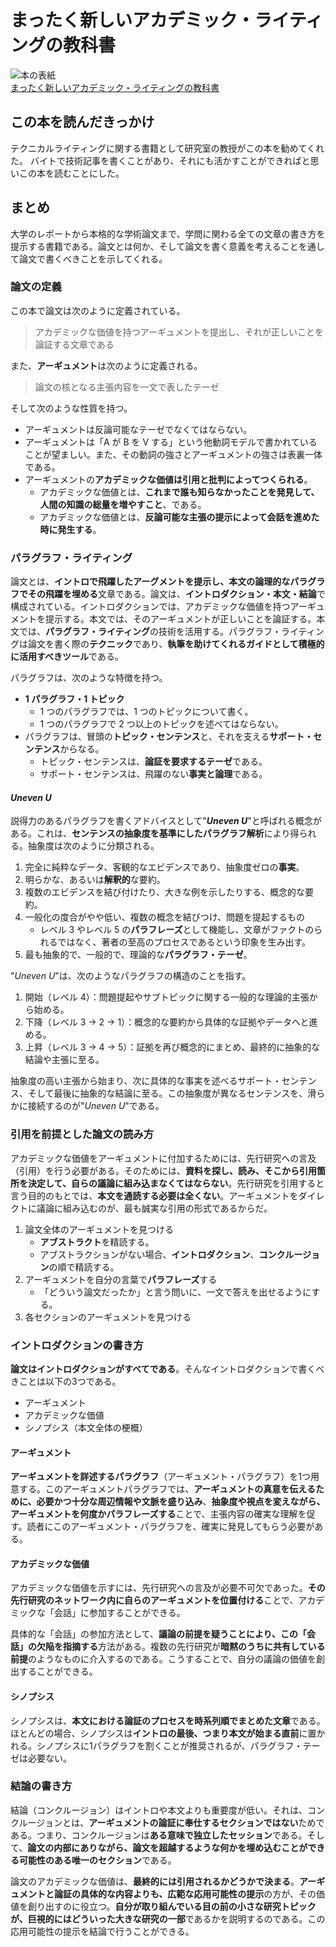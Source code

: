 # まったく新しいアカデミック・ライティングの教科書

<div class="text-center">
    <img src="/img/cover/9784334103804.jpg" alt="本の表紙" class="inline-block">
</div>

<div class="text-center">
    <a href="https://books.kobunsha.com/book/b10125593.html" class="text-center">
        まったく新しいアカデミック・ライティングの教科書
    </a>
</div>

## この本を読んだきっかけ

テクニカルライティングに関する書籍として研究室の教授がこの本を勧めてくれた。
バイトで技術記事を書くことがあり、それにも活かすことができればと思いこの本を読むことにした。

## まとめ

大学のレポートから本格的な学術論文まで、学問に関わる全ての文章の書き方を提示する書籍である。論文とは何か、そして論文を書く意義を考えることを通して論文で書くべきことを示してくれる。

### 論文の定義

この本で論文は次のように定義されている。

> アカデミックな価値を持つアーギュメントを提出し、それが正しいことを論証する文章である

また、**アーギュメント**は次のように定義される。

> 論文の核となる主張内容を一文で表したテーゼ

そして次のような性質を持つ。

- アーギュメントは反論可能なテーゼでなくてはならない。
- アーギュメントは「A が B を V する」という他動詞モデルで書かれていることが望ましい。また、その動詞の強さとアーギュメントの強さは表裏一体である。
- アーギュメントの**アカデミックな価値は引用と批判によってつくられる**。
  - アカデミックな価値とは、**これまで誰も知らなかったことを発見して、人間の知識の総量を増やすこと**、である。
  - アカデミックな価値とは、**反論可能な主張の提示によって会話を進めた時に発生する**。

### パラグラフ・ライティング

論文とは、**イントロで飛躍したアーグメントを提示し、本文の論理的なパラグラフでその飛躍を埋める**文章である。論文は、**イントロダクション・本文・結論**で構成されている。イントロダクションでは、アカデミックな価値を持つアーギュメントを提示する。本文では、そのアーギュメントが正しいことを論証する。本文では、**パラグラフ・ライティング**の技術を活用する。パラグラフ・ライティングは論文を書く際の**テクニック**であり、**執筆を助けてくれるガイドとして積極的に活用すべきツール**である。

パラグラフは、次のような特徴を持つ。

- **1 パラグラフ・1 トピック**
  - 1 つのパラグラフでは、1 つのトピックについて書く。
  - 1 つのパラグラフで 2 つ以上のトピックを述べてはならない。
- パラグラフは、冒頭の**トピック・センテンス**と、それを支える**サポート・センテンス**からなる。
  - トピック・センテンスは、**論証を要求するテーゼ**である。
  - サポート・センテンスは、飛躍のない**事実と論理**である。

#### _Uneven U_

説得力のあるパラグラフを書くアドバイスとして"**_Uneven U_**"と呼ばれる概念がある。これは、**センテンスの抽象度を基準にしたパラグラフ解析**により得られる。抽象度は次のように分類される。

1. 完全に純粋なデータ、客観的なエビデンスであり、抽象度ゼロの**事実**。
2. 明らかな、あるいは**解釈的**な要約。
3. 複数のエビデンスを結び付けたり、大きな例を示したりする、概念的な要約。
4. 一般化の度合がやや低い、複数の概念を結びつけ、問題を提起するもの
   - レベル 3 やレベル 5 の**パラフレーズ**として機能し、文章がファクトのられるではなく、著者の至高のプロセスであるという印象を生み出す。
5. 最も抽象的で、一般的で、理論的な**パラグラフ・テーゼ**。

"_Uneven U_"は、次のようなパラグラフの構造のことを指す。

1. 開始（レベル 4）：問題提起やサブトピックに関する一般的な理論的主張から始める。
2. 下降（レベル 3 → 2 → 1）：概念的な要約から具体的な証拠やデータへと進める。
3. 上昇（レベル 3 → 4 → 5）：証拠を再び概念的にまとめ、最終的に抽象的な結論や主張に至る。

抽象度の高い主張から始まり、次に具体的な事実を述べるサポート・センテンス、そして最後に抽象的な結論に至る。この抽象度が異なるセンテンスを、滑らかに接続するのが"_Uneven U_"である。

### 引用を前提とした論文の読み方

アカデミックな価値をアーギュメントに付加するためには、先行研究への言及（引用）を行う必要がある。そのためには、**資料を探し、読み、そこから引用箇所を決定して、自らの議論に組み込まなくてはならない**。先行研究を引用すると言う目的のもとでは、**本文を通読する必要は全くない**。アーギュメントをダイレクトに議論に組み込むのが、最も誠実な引用の形式であるからだ。

1. 論文全体のアーギュメントを見つける
   - **アブストラクト**を精読する。
   - アブストラクションがない場合、**イントロダクション**、**コンクルージョン**の順で精読する。
2. アーギュメントを自分の言葉で**パラフレーズ**する
   - 「どういう論文だったか」と言う問いに、一文で答えを出せるようにする。
3. 各セクションのアーギュメントを見つける

### イントロダクションの書き方

**論文はイントロダクションがすべてである**。そんなイントロダクションで書くべきことは以下の3つである。

- アーギュメント
- アカデミックな価値
- シノプシス（本文全体の梗概）

#### アーギュメント

**アーギュメントを詳述するパラグラフ**（アーギュメント・パラグラフ）を1つ用意する。このアーギュメントパラグラフでは、**アーギュメントの真意を伝えるために、必要かつ十分な周辺情報や文脈を盛り込み**、**抽象度や視点を変えながら、アーギュメントを何度かパラフレーズする**ことで、主張内容の確実な理解を促す。読者にこのアーギュメント・パラグラフを、確実に発見してもらう必要がある。

#### アカデミックな価値

アカデミックな価値を示すには、先行研究への言及が必要不可欠であった。**その先行研究のネットワーク内に自らのアーギュメントを位置付ける**ことで、アカデミックな「会話」に参加することができる。

具体的な「会話」の参加方法として、**議論の前提を疑うことにより、この「会話」の欠陥を指摘する**方法がある。複数の先行研究が**暗黙のうちに共有している前提**のようなものに介入するのである。こうすることで、自分の議論の価値を創出することができる。

#### シノプシス

シノプシスは、**本文における論証のプロセスを時系列順でまとめた文章**である。ほとんどの場合、シノプシスは**イントロの最後、つまり本文が始まる直前**に置かれる。シノプシスに1パラグラフを割くことが推奨されるが、パラグラフ・テーゼは必要ない。

### 結論の書き方

結論（コンクルージョン）はイントロや本文よりも重要度が低い。それは、コンクルージョンとは、**アーギュメントの論証に奉仕するセクションではない**ためである。つまり、コンクルージョンは**ある意味で独立したセッション**である。そして、**論文の内部にありながら、論文を超越するような何かを埋め込むことができる可能性のある唯一のセクション**である。

論文のアカデミックな価値は、**最終的には引用されるかどうかで決まる**。**アーギュメントと論証の具体的な内容よりも、広範な応用可能性の提示**の方が、その価値を創り出すのに役立つ。**自分が取り組んでいる目の前の小さな研究トピックが、巨視的にはどういった大きな研究の一部**であるかを説明するのである。この応用可能性の提示を結論で行うことができる。
